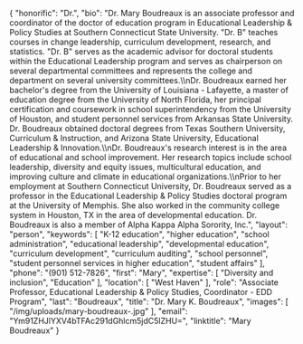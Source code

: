 {
  "honorific": "Dr.",
  "bio": "Dr. Mary Boudreaux is an associate professor and coordinator of the doctor of education program in Educational Leadership & Policy Studies at Southern Connecticut State University. \"Dr. B\" teaches courses in change leadership, curriculum development, research, and statistics. \"Dr. B\" serves as the academic advisor for doctoral students within the Educational Leadership program and serves as chairperson on several departmental committees and represents the college and department on several university committees.\\\nDr. Boudreaux earned her bachelor's degree from the University of Louisiana - Lafayette, a master of education degree from the University of North Florida, her principal certification and coursework in school superintendency from the University of Houston, and student personnel services from Arkansas State University. Dr. Boudreaux obtained doctoral degrees from Texas Southern University, Curriculum & Instruction, and Arizona State University, Educational Leadership & Innovation.\\\nDr. Boudreaux's research interest is in the area of educational and school improvement. Her research topics include school leadership, diversity and equity issues, multicultural education, and improving culture and climate in educational organizations.\\\nPrior to her employment at Southern Connecticut University, Dr. Boudreaux served as a professor in the Educational Leadership & Policy Studies doctoral program at the University of Memphis. She also worked in the community college system in Houston, TX in the area of developmental education. Dr. Boudreaux is also a member of Alpha Kappa Alpha Sorority, Inc.",
  "layout": "person",
  "keywords": [
    "K-12 education",
    "higher education",
    "school administration",
    "educational leadership",
    "developmental education",
    "curriculum development",
    "curriculum auditing",
    "school personnel",
    "student personnel services in higher education",
    "student affairs"
  ],
  "phone": "(901) 512-7826",
  "first": "Mary",
  "expertise": [
    "Diversity and inclusion",
    "Education"
  ],
  "location": [
    "West Haven"
  ],
  "role": "Associate Professor, Educational Leadership & Policy Studies, Coordinator - EDD Program",
  "last": "Boudreaux",
  "title": "Dr. Mary K. Boudreaux",
  "images": [
    "/img/uploads/mary-boudreaux-.jpg"
  ],
  "email": "Ym91ZHJlYXV4bTFAc291dGhlcm5jdC5lZHU=",
  "linktitle": "Mary Boudreaux"
}